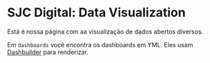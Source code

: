 # SJC Digital: Data Visualization


Está é nossa página com aa visualização de dados abertos diversos.

Em `dashboards` você encontra os dashboards em YML. Eles usam [Dashbuilder](https://www.dashbuilder.org/docs/#chap-dashbuilder-yaml-guides) para renderizar.